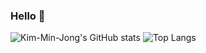 ### Hello 👋

<!--
**Kim-Min-Jong/Kim-Min-Jong** is a ✨ _special_ ✨ repository because its `README.md` (this file) appears on your GitHub profile.

Here are some ideas to get you started:

- 🔭 I’m currently working on ...
- 🌱 I’m currently learning ...
- 👯 I’m looking to collaborate on ...
- 🤔 I’m looking for help with ...
- 💬 Ask me about ...
- 📫 How to reach me: ...
- 😄 Pronouns: ...
- ⚡ Fun fact: ...
-->

![Kim-Min-Jong's GitHub stats](https://github-readme-stats.vercel.app/api?username=Kim-Min-Jong&show_icons=true)
![Top Langs](https://github-readme-stats.vercel.app/api/top-langs/?username=Kim-Min-Jong&layout=compact)

<!-- [![Solved.ac
프로필](http://mazassumnida.wtf/api/mini/generate_badge?boj=alswhddkdl)](https://solved.ac/alswhddkdl) -->
